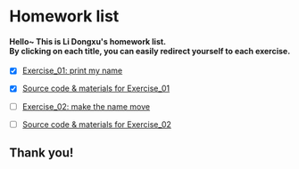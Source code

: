 # Homework list
#### Hello~  This is Li Dongxu's homework list.</br>By clicking on each title, you can easily redirect yourself to each exercise.
- [x] [Exercise_01: print my name](https://github.com/SoBeautifulRabbit/computational_physics_N2015301510021/tree/master/Exercise_01-%20print%20my%20name/README.md)
- [x] [Source code & materials for Exercise_01](https://github.com/SoBeautifulRabbit/computational_physics_N2015301510021/tree/master/Exercise_01-%20print%20my%20name)

- [ ] [Exercise_02: make the name move](http://note.youdao.com/noteshare?id=2572a6ddbd67dd5ebe7779f438d5549c)
- [ ] [Source code & materials for Exercise_02](https://github.com/SoBeautifulRabbit/computational_physics_N2015301510021/tree/master/Exercise_02-%20make%20the%20name%20move)
## Thank you!
